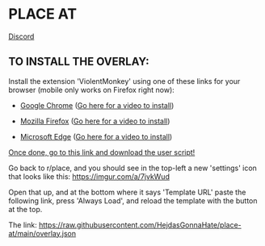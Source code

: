 # **PLACE AT**

[Discord](https://discord.gg/placeaustria)

## **TO INSTALL THE OVERLAY:**

Install the extension 'ViolentMonkey' using one of these links for your browser (mobile only works on Firefox right now):

* [Google Chrome](https://chrome.google.com/webstore/detail/violentmonkey/jinjaccalgkegednnccohejagnlnfdag) ([Go here for a video to install](https://old.reddit.com/r/AmericanFlaginPlace/comments/155afg2/installing_the_overlay_google_chrome/))

* [Mozilla Firefox](https://addons.mozilla.org/en-US/firefox/addon/violentmonkey/) ([Go here for a video to install](https://old.reddit.com/r/AmericanFlaginPlace/comments/155aaos/installing_the_overlay_mozilla_firefox/))

* [Microsoft Edge](https://microsoftedge.microsoft.com/addons/detail/violentmonkey/eeagobfjdenkkddmbclomhiblgggliao) ([Go here for a video to install](https://old.reddit.com/r/AmericanFlaginPlace/comments/155ai5v/installing_the_overlay_microsoft_edge/))

[Once done, go to this link and download the user script!](https://github.com/osuplace/templateManager/raw/main/dist/templateManager.user.js) 

Go back to r/place, and you should see in the top-left a new 'settings' icon that looks like this: https://imgur.com/a/7jvkWud

Open that up, and at the bottom where it says 'Template URL' paste the following link, press 'Always Load', and reload the template with the button at the top.

The link: https://raw.githubusercontent.com/HejdasGonnaHate/place-at/main/overlay.json
